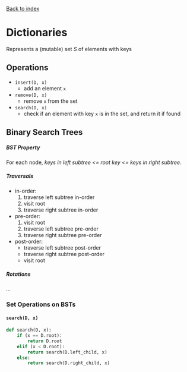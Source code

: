 [Back to index](index)

# Dictionaries

Represents a (mutable) set $S$ of elements with keys

## Operations

- `insert(D, x)`
  - add an element `x`
- `remove(D, x)`
  - remove `x` from the set
- `search(D, x)`
  - check if an element with key `x` is in the set, and return it if found

## Binary Search Trees

##### BST Property

For each node, *keys in left subtree <= root key <= keys in right subtree*.

##### Traversals

- in-order:
  1. traverse left subtree in-order
  2. visit root
  3. traverse right subtree in-order
- pre-order:
  1. visit root
  2. traverse left subtree pre-order
  3. traverse right subtree pre-order
- post-order:
  - traverse left subtree post-order
  - traverse right subtree post-order
  - visit root

##### Rotations

*...*

### Set Operations on BSTs

#### `search(D, x)`

```python
def search(D, x):
    if (x == D.root):
        return D.root
    elif (x < D.root):
        return search(D.left_child, x)
    else:
        return search(D.right_child, x)
```

